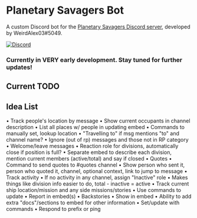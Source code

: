# Planetary Savagers Bot
A custom Discord bot for the [Planetary Savagers Discord server](https://discord.gg/jEdKtgB), developed by WeirdAlex03#5049.

[![Discord](https://img.shields.io/discord/718576019640156190?color=7289da&label=Planetary%20Savagers&logo=discord&logoColor=fff)](https://discord.gg/jEdKtgB)

### Currently in VERY early development. Stay tuned for further updates!

## Current TODO

## Idea List
• Track people's location by message
  • Show current occupants in channel description
  • List all places w/ people in updating embed
  • Commands to manually set, lookup location
  • "Travelling to" if msg mentions "to" and channel name?
  • Ignore (out of rp) messages and those not in RP category
• Welcome/leave messages
• Reaction role for divisions, automatically close if position is full?
  • Separate embed to describe each division, mention current members (active/total) and say if closed
• Quotes
  • Command to send quotes to #quotes channel
  • Show person who sent it, person who quoted it, channel, optional context, link to jump to message
• Track activity
  • If no activity in any channel, assign "Inactive" role
  • Makes things like division info easier to do, total - inactive = active
• Track current ship location/mission and any side missions/stories
  • Use commands to update
  • Report in embed(s)
• Backstories
  • Show in embed
  • Ability to add extra "docs"/sections to embed for other information
  • Set/update with commands
• Respond to prefix or ping